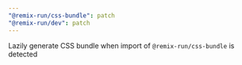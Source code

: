 ```yaml
---
"@remix-run/css-bundle": patch
"@remix-run/dev": patch
---
```


Lazily generate CSS bundle when import of `@remix-run/css-bundle` is detected
